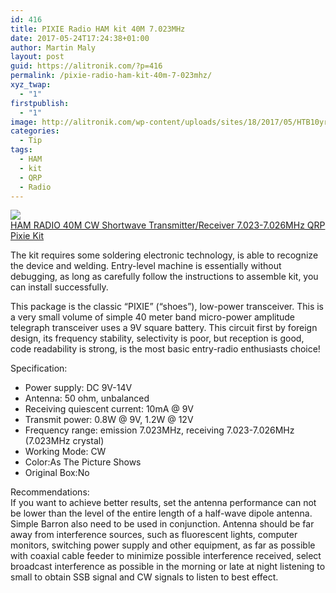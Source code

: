 ```yaml
---
id: 416
title: PIXIE Radio HAM kit 40M 7.023MHz
date: 2017-05-24T17:24:38+01:00
author: Martin Maly
layout: post
guid: https://alitronik.com/?p=416
permalink: /pixie-radio-ham-kit-40m-7-023mhz/
xyz_twap:
  - "1"
firstpublish:
  - "1"
image: http://alitronik.com/wp-content/uploads/sites/18/2017/05/HTB10yrMNVXXXXXfaXXXq6xXFXXXV.jpg
categories:
  - Tip
tags:
  - HAM
  - kit
  - QRP
  - Radio
---
```

<a href="http://s.click.aliexpress.com/e/Ur7URBM" target="_parent"><img src="//ae01.alicdn.com/kf/HTB1cbohLXXXXXXMXVXXq6xXFXXXQ/HAM-RADIO-40M-CW-font-b-Shortwave-b-font-font-b-Transmitter-b-font-font-b.jpg_220x220.jpg" /><span style="display: block;">HAM RADIO 40M CW Shortwave Transmitter/Receiver 7.023-7.026MHz QRP Pixie Kit</span></a>

The kit requires some soldering electronic technology, is able to recognize the device and welding. Entry-level machine is essentially without debugging, as long as carefully follow the instructions to assemble kit, you can install successfully.

This package is the classic &#8220;PIXIE&#8221; (&#8220;shoes&#8221;), low-power transceiver. This is a very small volume of simple 40 meter band micro-power amplitude telegraph transceiver uses a 9V square battery. This circuit first by foreign design, its frequency stability, selectivity is poor, but reception is good, code readability is strong, is the most basic entry-radio enthusiasts choice!

Specification:

  * Power supply: DC 9V-14V
  * Antenna: 50 ohm, unbalanced
  * Receiving quiescent current: 10mA @ 9V
  * Transmit power: 0.8W @ 9V, 1.2W @ 12V
  * Frequency range: emission 7.023MHz, receiving 7.023-7.026MHz (7.023MHz crystal)
  * Working Mode: CW
  * Color:As The Picture Shows
  * Original Box:No

Recommendations:  
If you want to achieve better results, set the antenna performance can not be lower than the level of the entire length of a half-wave dipole antenna. Simple Barron also need to be used in conjunction. Antenna should be far away from interference sources, such as fluorescent lights, computer monitors, switching power supply and other equipment, as far as possible with coaxial cable feeder to minimize possible interference received, select broadcast interference as possible in the morning or late at night listening to small to obtain SSB signal and CW signals to listen to best effect.